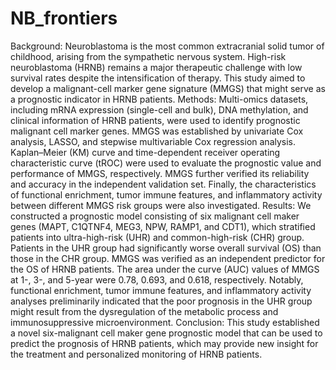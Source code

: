 # NB_frontiers
Background: Neuroblastoma is the most common extracranial solid tumor of childhood, arising from the sympathetic nervous system. High-risk neuroblastoma (HRNB) remains a major therapeutic challenge with low survival rates despite the intensification of therapy. This study aimed to develop a malignant-cell marker gene signature (MMGS) that might serve as a prognostic indicator in HRNB patients.
Methods: Multi-omics datasets, including mRNA expression (single-cell and bulk), DNA methylation, and clinical information of HRNB patients, were used to identify prognostic malignant cell marker genes. MMGS was established by univariate Cox analysis, LASSO, and stepwise multivariable Cox regression analysis. Kaplan–Meier (KM) curve and time-dependent receiver operating characteristic curve (tROC) were used to evaluate the prognostic value and performance of MMGS, respectively. MMGS further verified its reliability and accuracy in the independent validation set. Finally, the characteristics of functional enrichment, tumor immune features, and inflammatory activity between different MMGS risk groups were also investigated.
Results: We constructed a prognostic model consisting of six malignant cell maker genes (MAPT, C1QTNF4, MEG3, NPW, RAMP1, and CDT1), which stratified patients into ultra-high-risk (UHR) and common-high-risk (CHR) group. Patients in the UHR group had significantly worse overall survival (OS) than those in the CHR group. MMGS was verified as an independent predictor for the OS of HRNB patients. The area under the curve (AUC) values of MMGS at 1-, 3-, and 5-year were 0.78, 0.693, and 0.618, respectively. Notably, functional enrichment, tumor immune features, and inflammatory activity analyses preliminarily indicated that the poor prognosis in the UHR group might result from the dysregulation of the metabolic process and immunosuppressive microenvironment.
Conclusion: This study established a novel six-malignant cell maker gene prognostic model that can be used to predict the prognosis of HRNB patients, which may provide new insight for the treatment and personalized monitoring of HRNB patients.
